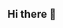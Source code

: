 ## Hi there 👋

<!--
**a-r-surpurm/a-r-surpurm** is a ✨ _special_ ✨ repository because its `README.md` (this file) appears on your GitHub profile.

Here are some ideas to get you started:

- 🔭 I’m currently working on myself.
- 🌱 I’m currently learning github.
- 👯 I’m looking to collaborate on any project.
- 🤔 I’m looking for help with everything.
- 💬 Ask me about nothing.
- 📫 How to reach me: No way
- 😄 Pronouns: He/Him
- ⚡ Fun fact: French Fries was not originated in France.
-->
